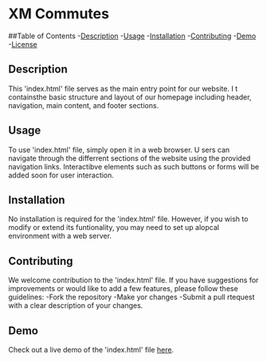 # XM Commutes
##Table of Contents
-[Description](#description)
-[Usage](#usage)
-[Installation](#installation)
-[Contributing](#contributing)
-[Demo](#demo)
-[License](#license)
## Description
This 'index.html' file serves as the main entry point for our website. I t containsthe basic structure and layout of our homepage including header, navigation, main content, and footer sections.

## Usage
To use 'index.html' file, simply open it in a web browser. U sers can navigate through the differrent sections of the website using the provided navigation links. Interactibve elements such as such buttons or forms will be added soon for user interaction.

## Installation
No installation is required for the 'index.html' file. However, if you wish to modify or extend its funtionality, you may need to set up alopcal environment with a web server.

## Contributing
We welcome contribution to the 'index.html' file. If you have suggestions for improvements or would like to add a few features, please follow these guidelines:
-Fork the repository
-Make yor changes
-Submit a pull rtequest with a clear description of your changes.

## Demo
Check out a live demo of the 'index.html' file [here](https://example.com).


